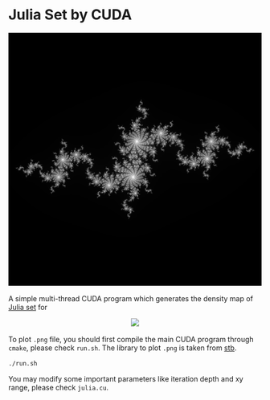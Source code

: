 # Julia Set by CUDA
![](./julia.png)

A simple multi-thread CUDA program which generates the density map of [Julia set](https://en.wikipedia.org/wiki/Julia_set) for

<p align="center">
    <img src="https://latex.codecogs.com/svg.image?f_C(Z)&space;=&space;Z^2&space;&plus;&space;C,&space;Z\in\mathbb{C},&space;C&space;=&space;e^{i\theta}">
</p>

To plot `.png` file, you should first compile the main CUDA program through `cmake`, please check `run.sh`. The library to plot `.png` is taken from [stb](https://github.com/nothings/stb).
```bash
./run.sh
```
You may modify some important parameters like iteration depth and xy range, please check `julia.cu`.

